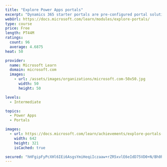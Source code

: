 ```yaml
---
title: "Explore Power Apps portals"
excerpt: "Dynamics 365 starter portals are pre-configured portal solutions that are available to help accelerate deployment. Typical portal projects will have unique requirements, but a starter portal provides an environment that is immediately suitable for specific scenarios and audiences."
webUrl: https://docs.microsoft.com/learn/modules/explore-portals/
type: course
price: Free
length: PT44M
ratings:
  count: 96
  average: 4.6875
heat: 50

provider:
  name: Microsoft Learn
  domain: microsoft.com
  images:
    - url: /assets/images/organizations/microsoft.com-50x50.jpg
      width: 50
      height: 50

levels:
  - Intermediate

topics:
  - Power Apps
  - Portals

images:
  - url: https://docs.microsoft.com/learn/achievements/explore-portals-social.png
    width: 642
    height: 321
    isCached: true

secured: "hHFgipFyPcXHl6IEi6AsgsYmiHeqiIczaaw+rZR5xvlE6eIdD75VD0+N/Bh0hAHmSrbtuyvtxkOLRYc8yR6mrU4D9oTX8FUmPtYCG+PCykrBHkrh3onsOvobXxGFEIHN7TaNP9lOhMumFA1A7e/ikFAgdooI9phHZ7SwvSMBdOYa5FbbBf3peSUrz0JQkbsEhyvoDHllwwQix6E0VkVIrK7kf9+qCuy4uKOSH1WHIx0GYeabK8iEBLf0B0SlC5xSTDtsYJVrtttahF//J/qpTD7tXEA0KX6B8ATVrn+xiEha22R/6/3j9OPU6Hu2WUGeWDN96yFOPdUHYRJFAJINYV8nXjtUxTpi0YCE83w5q9jLv61ngHPLwCqJZghRwEItbarClkWPE32oABlD8xsTAAaF6sB/9u78EGTO933ipaQ=;DOcWOqQIxykcUzqBginLtw=="
---
```


